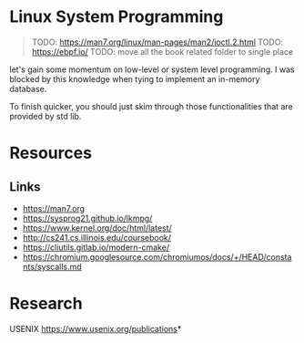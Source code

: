# Linux System Programming
> TODO: https://man7.org/linux/man-pages/man2/ioctl.2.html
> TODO: https://ebpf.io/
> TODO: move all the book related folder to single place

let's gain some momentum on low-level or system level programming. I was blocked by this knowledge when tying to implement an in-memory database.

To finish quicker, you should just skim through those functionalities that are provided by std lib.

# Resources

## Links
* https://man7.org
* https://sysprog21.github.io/lkmpg/
* https://www.kernel.org/doc/html/latest/
* http://cs241.cs.illinois.edu/coursebook/
* https://cliutils.gitlab.io/modern-cmake/
* https://chromium.googlesource.com/chromiumos/docs/+/HEAD/constants/syscalls.md

# Research

USENIX <https://www.usenix.org/publications>*

